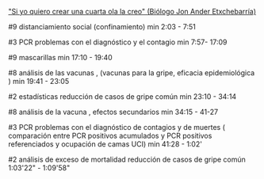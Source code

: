["Si yo quiero crear una cuarta ola la creo" (Biólogo Jon Ander Etxchebarría)](https://odysee.com/@JorgeGuerra:4/ander:2)


#9 distanciamiento social (confinamiento) min 2:03 - 7:51  
  
#3 PCR problemas con el diagnóstico y el contagio min 7:57- 17:09  
  
#9 mascarillas min 17:10 - 19:40  
  
#8 análisis de las vacunas , (vacunas para la gripe, eficacia epidemiológica ) min 19:41 - 23:05  
  
#2 estadísticas reducción de casos de gripe común min 23:10 - 34:14  
  
#8 análisis de la vacuna , efectos secundarios min 34:15 - 41-27  
  
#3 PCR problemas con el diagnóstico de contagios y de muertes ( comparación entre PCR positivos acumulados y PCR positivos referenciados y ocupación de camas UCI) min 41:28 - 1:02'  
  
#2 análisis de exceso de mortalidad reducción de casos de gripe común 1:03'22" - 1:09'58"